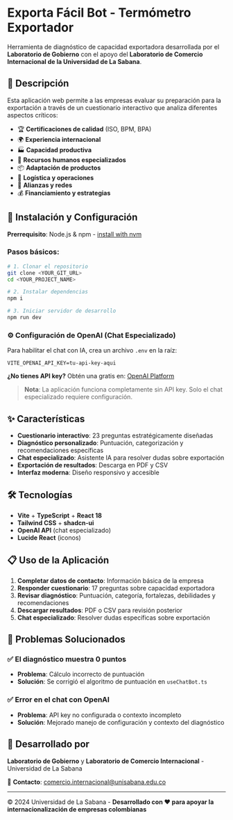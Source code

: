 # Exporta Fácil Bot - Termómetro Exportador

Herramienta de diagnóstico de capacidad exportadora desarrollada por el **Laboratorio de Gobierno** con el apoyo del **Laboratorio de Comercio Internacional de la Universidad de La Sabana**.

## 🎯 Descripción

Esta aplicación web permite a las empresas evaluar su preparación para la exportación a través de un cuestionario interactivo que analiza diferentes aspectos críticos:

- 🏆 **Certificaciones de calidad** (ISO, BPM, BPA)  
- 🌍 **Experiencia internacional**
- 🏭 **Capacidad productiva**
- 👥 **Recursos humanos especializados**
- 📦 **Adaptación de productos**
- 🚚 **Logística y operaciones**
- 🤝 **Alianzas y redes**
- 💰 **Financiamiento y estrategias**

## 🚀 Instalación y Configuración

**Prerrequisito**: Node.js & npm - [install with nvm](https://github.com/nvm-sh/nvm#installing-and-updating)

### Pasos básicos:

```sh
# 1. Clonar el repositorio
git clone <YOUR_GIT_URL>
cd <YOUR_PROJECT_NAME>

# 2. Instalar dependencias
npm i

# 3. Iniciar servidor de desarrollo
npm run dev
```

### ⚙️ Configuración de OpenAI (Chat Especializado)

Para habilitar el chat con IA, crea un archivo `.env` en la raíz:

```env
VITE_OPENAI_API_KEY=tu-api-key-aqui
```

**¿No tienes API key?** Obtén una gratis en: [OpenAI Platform](https://platform.openai.com/api-keys)

> **Nota**: La aplicación funciona completamente sin API key. Solo el chat especializado requiere configuración.

## ✨ Características

- **Cuestionario interactivo**: 23 preguntas estratégicamente diseñadas
- **Diagnóstico personalizado**: Puntuación, categorización y recomendaciones específicas  
- **Chat especializado**: Asistente IA para resolver dudas sobre exportación
- **Exportación de resultados**: Descarga en PDF y CSV
- **Interfaz moderna**: Diseño responsivo y accesible

## 🛠️ Tecnologías

- **Vite** + **TypeScript** + **React 18**
- **Tailwind CSS** + **shadcn-ui** 
- **OpenAI API** (chat especializado)
- **Lucide React** (iconos)

## 📋 Uso de la Aplicación

1. **Completar datos de contacto**: Información básica de la empresa
2. **Responder cuestionario**: 17 preguntas sobre capacidad exportadora  
3. **Revisar diagnóstico**: Puntuación, categoría, fortalezas, debilidades y recomendaciones
4. **Descargar resultados**: PDF o CSV para revisión posterior
5. **Chat especializado**: Resolver dudas específicas sobre exportación

## 🐛 Problemas Solucionados

### ✅ El diagnóstico muestra 0 puntos
- **Problema**: Cálculo incorrecto de puntuación
- **Solución**: Se corrigió el algoritmo de puntuación en `useChatBot.ts`

### ✅ Error en el chat con OpenAI  
- **Problema**: API key no configurada o contexto incompleto
- **Solución**: Mejorado manejo de configuración y contexto del diagnóstico

## 👥 Desarrollado por

**Laboratorio de Gobierno** y **Laboratorio de Comercio Internacional** - Universidad de La Sabana

📧 **Contacto**: comercio.internacional@unisabana.edu.co

---

© 2024 Universidad de La Sabana - **Desarrollado con ❤️ para apoyar la internacionalización de empresas colombianas**
